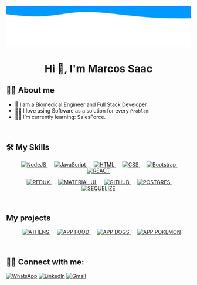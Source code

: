 <img src="https://raw.githubusercontent.com/joetancy/joetancy/master/wave%20(1).jpg"/>
<h1 align="center">Hi 👋, I'm Marcos Saac</h1>

## :sassy_man:  About me
- :school: I am a Biomedical Engineer and Full Stack Developer
- :technologist: I love using Software as a solution for every `Problem`
- :student: I’m currently learning: SalesForce.

<br>

## 🛠️ My Skills

<p align="center"> 
  &emsp; 
  <a href=""> 
    <img alt="NodeJS" src="https://img.shields.io/badge/Node.js-339933?style=for-the-badge&logo=nodedotjs&logoColor=white">
  </a> 
  &emsp;
  <a href=""> 
    <img alt="JavaScript" src="https://img.shields.io/badge/JavaScript-323330?style=for-the-badge&logo=javascript&logoColor=F7DF1E">
  </a> 
  &emsp;
  <a href=""> 
     <img alt="HTML" src="https://img.shields.io/badge/HTML5-E34F26?style=for-the-badge&logo=html5&logoColor=white">
   </a>
  &emsp;
  <a href=""> 
    <img alt="CSS" src="https://img.shields.io/badge/CSS3-1572B6?style=for-the-badge&logo=css3&logoColor=white">
  </a>
  &emsp;
  <a href=""> 
    <img alt="Bootstrap" src="https://img.shields.io/badge/Bootstrap-563D7C?style=for-the-badge&logo=bootstrap&logoColor=white">
  </a>    
  &emsp;
   <a href="">
    <img alt="REACT" src="https://img.shields.io/badge/React-20232A?style=for-the-badge&logo=react&logoColor=61DAFB">
  </a>
</p>
<p align="center"> 
  &emsp; 
  <a href=""> 
    <img alt="REDUX" src="https://img.shields.io/badge/Redux-593D88?style=for-the-badge&logo=redux&logoColor=white">
  </a> 
  &emsp;
  <a href=""> 
    <img alt="MATERIAL UI" src="https://img.shields.io/badge/Material%20UI-007FFF?style=for-the-badge&logo=mui&logoColor=white">
  </a> 
  &emsp;
  <a href=""> 
     <img alt="GITHUB" src="https://img.shields.io/badge/GitHub-100000?style=for-the-badge&logo=github&logoColor=white">
   </a>
  &emsp;
  <a href=""> 
    <img alt="POSTGRES" src="https://img.shields.io/badge/PostgreSQL-316192?style=for-the-badge&logo=postgresql&logoColor=white">
  </a>
  &emsp;
   <a href="">
    <img alt="SEQUELIZE" src="https://img.shields.io/badge/Sequelize-52B0E7?style=for-the-badge&logo=Sequelize&logoColor=white">
  </a>
</p>
</br>

## My projects


<p align="center"> 
  &emsp; 
  <a href="https://athens-theta.vercel.app/" Title="Athens" target="_blank"> 
    <img alt="ATHENS" src="">
  </a> 
  &emsp;
  <a href="" Title="APP FOOD" target="_blank"> 
    <img style="width:30rem" alt="APP FOOD" src="https://lh3.googleusercontent.com/j1bYTQ9hxDqgeUepEgt6MS-PjKO-CHw6kt7bFYdPrIUUq99ZjbLMzSxZB1hWXeubwzwx2NP0r_72LI1tZ2wxFXYkuhJkmuuozsX5CsmByJlz7kuucT0zgpn-AOc0WRtwnGH5bnJkIdroyfPs6kL48U5270NzV8KqNeqAbkbVileeMLlI9uPKoBqsXnlrAsQeQCYZMiSZNv2Oynp0rtmUcLNSaH7ykcx4zpeZknkKh1r7q-9xveQ5-LEbBxjvydwT61BZMcIWw8P1f0DOhO1Nuai7YhOCGJxQrSKJ5tbCyZycjrihXSSJIcec37PLnTuGd4ijdEyaPMyAJMD7gE1l6OW94XRRnrqr-18KPbbK-dwyAq2jAJs_H61jhy_VHNdS2a1f-Cx822w_wvds90BCk1nuKHqQkaLpcMKo_ifkal8V-WrvhC2mNbI54C0upKACViwoOsnLeAsDo34e4Xyd76xXPkNO9wHdMcampZR9c4rOKp4FJVjaOObBne5nacI2c9TfAjOTwG1GWysUK9lDPvbnVlUkjCSjF3GjzlRKSjMoZzZEjiz7MjKFpgw_um7YJZHXBe8Sga33HIcdDx_H066Tn8d2qYyEhOzDXezfVqBuvZKeMCOEtgcSOauNBUuYq1rP2M_Tsc1nPu4Z-eDQuNVBGVvLWluE2oUwtcc3Dpfz5EhP-d0PiAhGtRYBE6WQTQy_bHK1c7XUazOpBdzHywNfL4Vs2e89Ufi5c-3h0CCVJNd-VilBmO0UH-U3WARExa9QTge5w_l-tidjotTCXDGGywt3Gg4TVxqOOMPYmpZ4o7lOC5bCdHHr-hHl4q0rfSoP45v4BpKJxmbq5oBnSjt1WwYqkQ8xDsIIolTuk_E5FkB6RBKf3H16v2Z3C6KQEGspeTe51HHPJco982rMaUoMoiMhnW9071MhrzI=w973-h625-no?authuser=0">
  </a> 
  &emsp;
  <a href="#" style="width:30rem" Title="APP DOGS" target="_blank"> 
    <img alt="APP DOGS" style="width:30rem" src="https://lh3.googleusercontent.com/NSnA6CyT91RMl4NbUwLraR0XP2-3qnwIt-y-uRmw7kzfdnAPEIOVrGgPt-GFlm6RGPaxzoM2kukyfrUgt5z2ehw_R9PaaJTEkfk2by0355JiqJ1ACBfx4oBc10olnweWf7WvvG4losjEG5Yhci38RZFNq-tX-PUs1auPOKGXksbfod-velpq15d0kieyxTC0DKz36s9KzceiSjWmgd21fKRXWTirxrt71G-CEyFkDDRIvyKqyrGp1MaASH1mnmsJXEZ81B7ix4lhz21uMrFrp9OWbE_KuUBWCLDvS4-PMSm1pNL-v3doNw81Z-AuA_7bHotXNpxQpCN0wDZWgi7sWf_FGVV1iFxbUaxtaTS2calWNeWb7pY8Wrtgfg_FZg5hi97ujmB_7lMCvTbK2XAZLEArBF8SvemKLg_eSoX0VW50bgaAGt-7eyRR-YYk8CV_crwSIowiigKnpOFUDxoblpZBvtJyHZ03am9DFyOL2RS73iOqTvQtZebtXK06w8rxCrkDdSYVxg9wXmrZ1bZEX_yHenaGu96qIzaFVkV2wvXq-57XtGEnfxFJlwKQM2YDSKJWgXtE4VXQ4oX8i5TgXsCv7XCTQtMvcBnmqnCXQMkfSWXBC_udKUdUgqNDiDed-sCIW75kdPLVBz86pBEUYmPi9QCtEx_vJndjifJ5cQ1YIq0GPmPM3eRjmv2CGedgjuC0R5vt1cwSMBttkEBqN6b9NzlGgF_1ctFyoaX0Soyct0jlsUltDx9ouEoAMiLTfkSjFv229iIBcXvfuUpPM0jn-Hebawfvb4QJeBF220pmXHazxTYZGDjpb_GQv0XL-17dLg5pdeIF2BKDhXz3tGwJKHNkxyY5ulN07PaHbcYtin0InYFoI6Mia0m4_gs_9HWxIU67xfNm59qrP23bMqIud5Ud-xC03QAOiSQ=w973-h625-no?authuser=0">
  </a>  
  &emsp;
  <a href="#" Title="APP POKEMON" target="_blank"> 
     <img style="width:30rem" alt="APP POKEMON" src="https://lh3.googleusercontent.com/TRnA7tN70WYWypeQY3eVNiIkoPvc9WUCov_qVdxdyaXEs_llY2n2lrlheBab-oK_3W0tkAzyNcDVpQlEj0QMJZt1a-zBMoiSTlQOkQqbSfUUF7pOa9HFwGT2gfrSh4dXDifQCj_De8MWJj2b0LoEg46jFMwCxR6DcNIk-WLutb5dSj7_OvrkUM50_JOmLSVcjLMpbm8_yPzoUajRQOE5blVC2H1V5aJ8PJjNwn__fmwe_barso2Gxn6bbxLJzKc1nnEvsB70RXU18zcqfnRhzT1fWEtOrQrMFmCps_HmnR0mO6WR4SLjuaOiBMEwGSThUseLj-7HZEDl11tEO3pUdZ2UeORYU1JNtW-DGWNVcNECngxH5MmK1UZ5gmrrL7POzc9pg-FYMctYbo500fpdeOrXOUW5vrtCUhGgHeh8RL7G0Iued0SRm-sLgFFHgn4HHfMRlWF3iRCbiD3iDy1t6nOVXPFe_PevgfVplA55RyYYCb_7Uv4pottQnD8v-3h4TvukEEPbJDyd0FjTpU9jjjPXqHVJVUbM55SGdZ-OxkYOS_15ofJb8pcqFTk07hGeTCASzxTN7qX5DZ_mNWTfzOk5xEoog9oekpYXH29rF7gS3vtc9DmfVxAs94DeIOvCpXs-IIeLJMxO-ALrvT5Glt8bJVCdaq-Ur_reLIjatembooxK2RnpG3RfmMDYTDmw9ohyR0VM0ZU3T_0LA1raKqoTF5-za-Wdj9X-Tljm301JWJBXZLMHOH0SYUUu=w973-h625-no?authuser=0">
   </a>
 </p>
</br>

## 🙋‍♂️ Connect with me:

<p align="left">
  <a href="https://wa.me/5493813362735?text=Hi%20Marcos,%20I%20I%20would%20like%20to%20coordinate%20an%20interview%20with%you"><img alt="WhatsApp" title="WhatsApp" src="https://img.shields.io/badge/WhatsApp-25D366?style=for-the-badge&logo=whatsapp&logoColor=white"/></a>
  <a href="https://www.linkedin.com/in/marcos-alexis-saac-b6978854/"><img alt="LinkedIn" title="LinkedIn" src="https://img.shields.io/badge/-LinkedIn-0077B5?style=for-the-badge&logo=linkedin&logoColor=white"/></a>  
  <a href=""><img alt="Gmail" title="Gmail" src="https://img.shields.io/badge/Gmail-D14836?style=for-the-badge&logo=gmail&logoColor=white"/></a>
  
</p>
</div>

